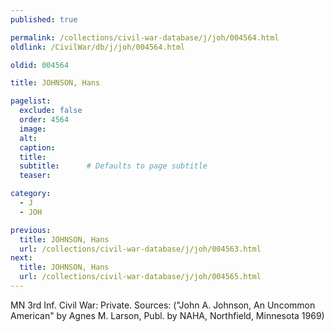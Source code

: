 ```yaml
---
published: true

permalink: /collections/civil-war-database/j/joh/004564.html
oldlink: /CivilWar/db/j/joh/004564.html

oldid: 004564

title: JOHNSON, Hans

pagelist:
  exclude: false
  order: 4564
  image: 
  alt:
  caption:
  title:
  subtitle:      # Defaults to page subtitle
  teaser:

category: 
  - J 
  - JOH

previous:
  title: JOHNSON, Hans
  url: /collections/civil-war-database/j/joh/004563.html  
next:
  title: JOHNSON, Hans
  url: /collections/civil-war-database/j/joh/004565.html   
---
```

MN 3rd Inf. Civil War: Private. Sources: (&quot;John A. Johnson, An Uncommon American&quot; by Agnes M. Larson, Publ. by NAHA, Northfield, Minnesota 1969)